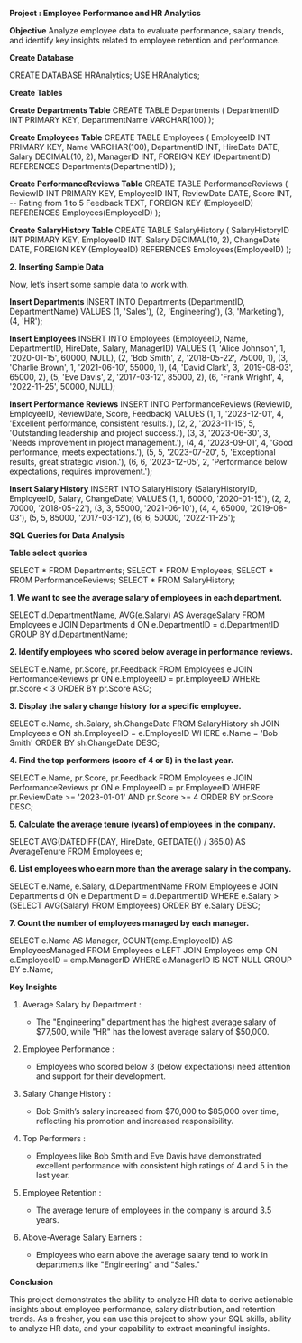 
**Project : Employee Performance and HR Analytics**


**Objective**
Analyze employee data to evaluate performance, salary trends, and identify key insights related to employee retention and performance.


**Create Database**

CREATE DATABASE HRAnalytics;
USE HRAnalytics;


**Create Tables**

**Create Departments Table**
CREATE TABLE Departments (
    DepartmentID INT PRIMARY KEY,
    DepartmentName VARCHAR(100)
);

**Create Employees Table**
CREATE TABLE Employees (
    EmployeeID INT PRIMARY KEY,
    Name VARCHAR(100),
    DepartmentID INT,
    HireDate DATE,
    Salary DECIMAL(10, 2),
    ManagerID INT,
    FOREIGN KEY (DepartmentID) REFERENCES Departments(DepartmentID)
);


**Create PerformanceReviews Table**
CREATE TABLE PerformanceReviews (
    ReviewID INT PRIMARY KEY,
    EmployeeID INT,
    ReviewDate DATE,
    Score INT,                    -- Rating from 1 to 5
    Feedback TEXT,
    FOREIGN KEY (EmployeeID) REFERENCES Employees(EmployeeID)
);

**Create SalaryHistory Table**
CREATE TABLE SalaryHistory (
    SalaryHistoryID INT PRIMARY KEY,
    EmployeeID INT,
    Salary DECIMAL(10, 2),
    ChangeDate DATE,
    FOREIGN KEY (EmployeeID) REFERENCES Employees(EmployeeID)
);


**2. Inserting Sample Data**

Now, let’s insert some sample data to work with.


**Insert Departments**
INSERT INTO Departments (DepartmentID, DepartmentName) VALUES
(1, 'Sales'),
(2, 'Engineering'),
(3, 'Marketing'),
(4, 'HR');

**Insert Employees**
INSERT INTO Employees (EmployeeID, Name, DepartmentID, HireDate, Salary, ManagerID) VALUES
(1, 'Alice Johnson', 1, '2020-01-15', 60000, NULL),
(2, 'Bob Smith', 2, '2018-05-22', 75000, 1),
(3, 'Charlie Brown', 1, '2021-06-10', 55000, 1),
(4, 'David Clark', 3, '2019-08-03', 65000, 2),
(5, 'Eve Davis', 2, '2017-03-12', 85000, 2),
(6, 'Frank Wright', 4, '2022-11-25', 50000, NULL);

**Insert Performance Reviews**
INSERT INTO PerformanceReviews (ReviewID, EmployeeID, ReviewDate, Score, Feedback) VALUES
(1, 1, '2023-12-01', 4, 'Excellent performance, consistent results.'),
(2, 2, '2023-11-15', 5, 'Outstanding leadership and project success.'),
(3, 3, '2023-06-30', 3, 'Needs improvement in project management.'),
(4, 4, '2023-09-01', 4, 'Good performance, meets expectations.'),
(5, 5, '2023-07-20', 5, 'Exceptional results, great strategic vision.'),
(6, 6, '2023-12-05', 2, 'Performance below expectations, requires improvement.');

**Insert Salary History**
INSERT INTO SalaryHistory (SalaryHistoryID, EmployeeID, Salary, ChangeDate) VALUES
(1, 1, 60000, '2020-01-15'),
(2, 2, 70000, '2018-05-22'),
(3, 3, 55000, '2021-06-10'),
(4, 4, 65000, '2019-08-03'),
(5, 5, 85000, '2017-03-12'),
(6, 6, 50000, '2022-11-25');


**SQL Queries for Data Analysis**

**Table select queries**

SELECT * FROM Departments;
SELECT * FROM Employees;
SELECT * FROM PerformanceReviews;
SELECT * FROM SalaryHistory;



**1. We want to see the average salary of employees in each department.**


SELECT 
    d.DepartmentName,
    AVG(e.Salary) AS AverageSalary
FROM 
    Employees e
JOIN 
    Departments d ON e.DepartmentID = d.DepartmentID
GROUP BY 
    d.DepartmentName;



**2. Identify employees who scored below average in performance reviews.**


SELECT 
    e.Name,
    pr.Score,
    pr.Feedback
FROM 
    Employees e
JOIN 
    PerformanceReviews pr ON e.EmployeeID = pr.EmployeeID
WHERE 
    pr.Score < 3
ORDER BY 
    pr.Score ASC;



**3. Display the salary change history for a specific employee.**


SELECT 
    e.Name,
    sh.Salary,
    sh.ChangeDate
FROM 
    SalaryHistory sh
JOIN 
    Employees e ON sh.EmployeeID = e.EmployeeID
WHERE 
    e.Name = 'Bob Smith'
ORDER BY 
    sh.ChangeDate DESC;



**4. Find the top performers (score of 4 or 5) in the last year.**


SELECT 
    e.Name,
    pr.Score,
    pr.Feedback
FROM 
    Employees e
JOIN 
    PerformanceReviews pr ON e.EmployeeID = pr.EmployeeID
WHERE 
    pr.ReviewDate >= '2023-01-01' AND pr.Score >= 4
ORDER BY 
    pr.Score DESC;


**5. Calculate the average tenure (years) of employees in the company.**


SELECT 
    AVG(DATEDIFF(DAY, HireDate, GETDATE()) / 365.0) AS AverageTenure
FROM 
    Employees e;



**6. List employees who earn more than the average salary in the company.**


SELECT 
    e.Name,
    e.Salary,
    d.DepartmentName
FROM 
    Employees e
JOIN 
    Departments d ON e.DepartmentID = d.DepartmentID
WHERE 
    e.Salary > (SELECT AVG(Salary) FROM Employees)
ORDER BY 
    e.Salary DESC;



**7. Count the number of employees managed by each manager.**


SELECT 
    e.Name AS Manager,
    COUNT(emp.EmployeeID) AS EmployeesManaged
FROM 
    Employees e
LEFT JOIN 
    Employees emp ON e.EmployeeID = emp.ManagerID
WHERE 
    e.ManagerID IS NOT NULL
GROUP BY 
    e.Name;





**Key Insights**

1. Average Salary by Department :
   - The "Engineering" department has the highest average salary of $77,500, while "HR" has the lowest average salary of $50,000.

2. Employee Performance :
   - Employees who scored below 3 (below expectations) need attention and support for their development.

3. Salary Change History :
   - Bob Smith’s salary increased from $70,000 to $85,000 over time, reflecting his promotion and increased responsibility.

4. Top Performers :
   - Employees like Bob Smith and Eve Davis have demonstrated excellent performance with consistent high ratings of 4 and 5 in the last year.

5. Employee Retention :
   - The average tenure of employees in the company is around 3.5 years.

6. Above-Average Salary Earners :
   - Employees who earn above the average salary tend to work in departments like "Engineering" and "Sales."



 **Conclusion**

This project demonstrates the ability to analyze HR data to derive actionable insights about employee performance, salary distribution, and retention trends. As a fresher, you can use this project to show your SQL skills, ability to analyze HR data, and your capability to extract meaningful insights.


